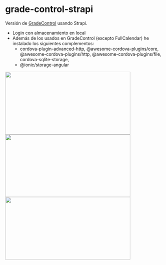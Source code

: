 # grade-control-strapi
Versión de [GradeControl](https://github.com/mnataliacm/grade-control.git) usando Strapi.

* Login con almacenamiento en local
* Además de los usados en GradeControl (excepto FullCalendar) he instalado los siguientes complementos:
    - cordova-plugin-advanced-http, @awesome-cordova-plugins/core, @awesome-cordova-plugins/http, 
      @awesome-cordova-plugins/file, cordova-sqlite-storage, 
    - @ionic/storage-angular

<img src="https://user-images.githubusercontent.com/74043250/224581386-7cd9a0f7-b246-43d0-8c7a-ac316c4efbff.png" width="400" height="200"> <img src="https://user-images.githubusercontent.com/74043250/224581395-95523040-36bc-4149-9934-ad5d693202bf.png" width="400" height="200">
<img src="https://user-images.githubusercontent.com/74043250/224581342-02d0782c-7690-4f94-af40-13bb2bd81b68.png" width="400" height="200">

